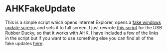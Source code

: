 # AHKFakeUpdate
This is a simple script which opens Internet Explorer, opens a [fake windows update screen](https://fakeupdate.net/win10ue/), and sets it to full screen.
I just rewrote [this script](https://github.com/hak5darren/USB-Rubber-Ducky/wiki/Payload---Fake-Update-screen) for the USB Rubber Ducky, so that it works with AHK.
I have included a few of the links in the script but if you want to use something else you can find all of the fake updates [here](https://fakeupdate.net/).
